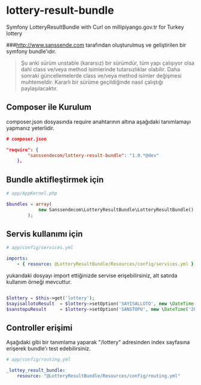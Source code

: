 # lottery-result-bundle

Symfony LotteryResultBundle with Curl on millipiyango.gov.tr for Turkey lottery

###http://www.sanssende.com tarafından oluşturulmuş ve geliştirilen bir symfony bundle'ıdır.

>Şu anki sürüm unstable (kararsız) bir sürümdür, tüm yapı çalışıyor olsa dahi class ve/veya method isimlerinde tutarsızlıklar olabilir.
>Daha sonraki güncellemelerde class ve/veya method isimler değişmesi muhtemeldir.
>Kararlı bir sürüme geçildiğinde nasıl çalıştığı paylaşılacaktır.

Composer ile Kurulum
-------------
composer.json dosyasında require anahtarının altına aşağıdaki tanımlamayı yapmanız yeterlidir.

``` json
# composer.json

"require": {
        "sanssendecom/lottery-result-bundle": "1.0.*@dev"
    },

```

Bundle aktifleştirmek için
-------------


``` php
# app/AppKernel.php

$bundles = array(
            new Sanssendecom\LotteryResultBundle\LotteryResultBundle()
        );
``` 

Servis kullanımı için
-------------

``` yaml
# app/config/services.yml

imports:
    - { resource: @LotteryResultBundle/Resources/config/services.yml }
``` 

yukarıdaki dosyayı import ettiğinizde servise erişebilirsiniz, alt satırda kullanım örneği mevcuttur.

``` php

$lottery = $this->get('lottery');
$sayisallotoResult  = $lottery->setOption('SAYISALLOTO', new \DateTime('2015-04-25'))->getResultClass();
$sanstopuResult     = $lottery->setOption('SANSTOPU', new \DateTime('2015-05-06'))->getResultClass()

``` 

Controller erişimi
-------------
Aşağıdaki gibi bir tanımlama yaparak "/lottery" adresinden index sayfasına erişerek bundle'ı test edebilirsiniz.

``` yaml
# app/config/routing.yml

_lottey_result_bundle:
    resource: "@LotteryResultBundle/Resources/config/routing.yml"
``` 